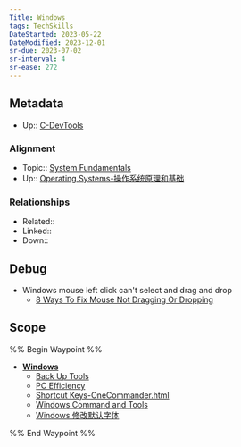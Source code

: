```yaml
---
Title: Windows
tags: TechSkills
DateStarted: 2023-05-22
DateModified: 2023-12-01
sr-due: 2023-07-02
sr-interval: 4
sr-ease: 272
---
```

## Metadata
- Up:: [C-DevTools](C-DevTools)
### Alignment
- Topic:: [System Fundamentals](System%20Fundamentals)
- Up:: [Operating Systems-操作系统原理和基础](Operating%20Systems-操作系统原理和基础)
### Relationships
- Related::
- Linked::
- Down::
## Debug
- Windows mouse left click can't select and drag and drop
	- [8 Ways To Fix Mouse Not Dragging Or Dropping](https://www.technewstoday.com/mouse-not-dragging/)
## Scope
%% Begin Waypoint %%
- **[Windows](Windows.md)**
	- [Back Up Tools](Back%20Up%20Tools.md)
	- [PC Efficiency](PC%20Efficiency.md)
	- [Shortcut Keys-OneCommander.html](Shortcut%20Keys-OneCommander.html)
	- [Windows Command and Tools](Windows%20Command%20and%20Tools.md)
	- [Windows 修改默认字体](Windows%20修改默认字体.md)

%% End Waypoint %%